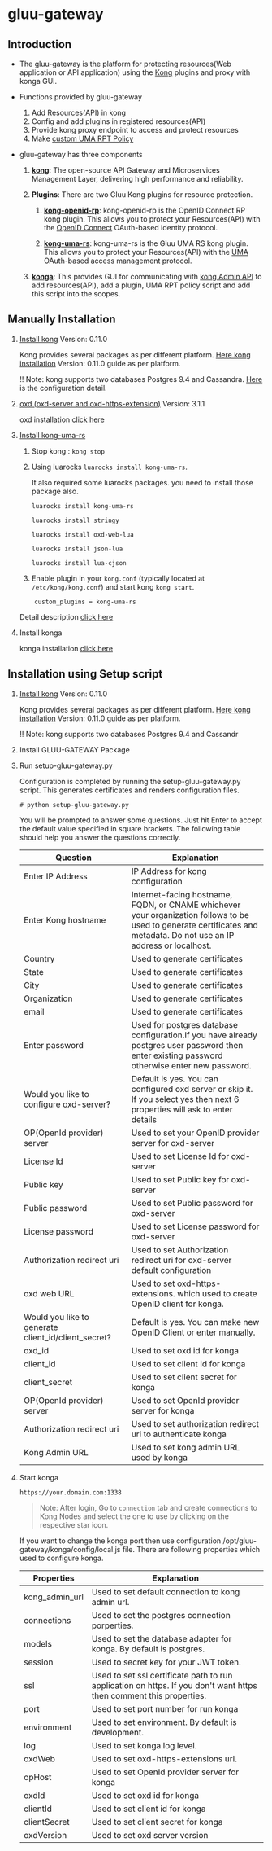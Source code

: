 # gluu-gateway

## Introduction

* The gluu-gateway is the platform for protecting resources(Web application or API application) using the [Kong](https://getkong.org) plugins and proxy with konga GUI.

* Functions provided by gluu-gateway 
    1. Add Resources(API) in kong
    2. Config and add plugins in registered resources(API)
    3. Provide kong proxy endpoint to access and protect resources
    4. Make [custom UMA RPT Policy](https://gluu.org/docs/ce/3.1.1/admin-guide/uma/#uma-rpt-authorization-policies)
 

* gluu-gateway has three components
    1. **[kong](https://getkong.org/)**: The open-source API Gateway and Microservices Management Layer, delivering high performance and reliability.

    2. **Plugins**: There are two Gluu Kong plugins for resource protection. 

        1. **[kong-openid-rp](/kong-openid-rp)**: kong-openid-rp is the OpenID Connect RP kong plugin. This allows you to protect your Resources(API) with the [OpenID Connect](https://gluu.org/docs/ce/admin-guide/openid-connect/) OAuth-based identity protocol.
 
        2. **[kong-uma-rs](/kong-uma-rs)**: kong-uma-rs is the Gluu UMA RS kong plugin. This allows you to protect your Resources(API) with the [UMA](https://kantarainitiative.org/confluence/display/uma/Home) OAuth-based access management protocol.

    3. **[konga](https://github.com/GluuFederation/kong-plugins/tree/master/konga)**:  This provides GUI for communicating with [kong Admin API](https://getkong.org/docs/0.11.x/admin-api/) to add resources(API), add a plugin, UMA RPT policy script and add this script into the scopes.

## Manually Installation

1. [Install kong](https://getkong.org/install) Version: 0.11.0
    
    Kong provides several packages as per different platform. [Here kong installation](https://getkong.org/install) Version: 0.11.0 guide as per platform.

    !! Note: kong supports two databases Postgres 9.4 and Cassandra. [Here](https://getkong.org/docs/0.11.x/configuration/#datastore-section) is the configuration detail.

2. [oxd (oxd-server and oxd-https-extension)](https://gluu.org/docs/oxd/3.1.1/) Version: 3.1.1
    
    oxd installation [click here](https://gluu.org/docs/oxd/3.1.1/install/)

4. [Install kong-uma-rs](https://github.com/GluuFederation/kong-plugins/tree/master/kong-uma-rs)
    1. Stop kong : `kong stop`
    2. 
        Using luarocks `luarocks install kong-uma-rs`.
        
        It also required some luarocks packages. you need to install those package also.
        
        `luarocks install kong-uma-rs`

        `luarocks install stringy`
        
        `luarocks install oxd-web-lua`
        
        `luarocks install json-lua`
        
        `luarocks install lua-cjson`
            
    3. Enable plugin in your `kong.conf` (typically located at `/etc/kong/kong.conf`) and start kong `kong start`.
    
    ```
        custom_plugins = kong-uma-rs
    ```
    Detail description [click here](https://github.com/GluuFederation/kong-plugins/tree/master/kong-uma-rs)

5. Install konga

    konga installation [click here](https://github.com/GluuFederation/kong-plugins/tree/master/konga)    

## Installation using Setup script

1. [Install kong](https://getkong.org/install) Version: 0.11.0
    
    Kong provides several packages as per different platform. [Here kong installation](https://getkong.org/install) Version: 0.11.0 guide as per platform.

    !! Note: kong supports two databases Postgres 9.4 and Cassandr

2. Install GLUU-GATEWAY Package

3. Run setup-gluu-gateway.py

    Configuration is completed by running the setup-gluu-gateway.py script. This generates certificates and renders configuration files.

    ```
    # python setup-gluu-gateway.py
    ```
    
    You will be prompted to answer some questions. Just hit Enter to accept the default value specified in square brackets. The following table should help you answer the questions correctly.
    
    | Question | Explanation |
    |----------|-------------|
    | Enter IP Address | IP Address for kong configuration |
    | Enter Kong hostname | Internet-facing hostname, FQDN, or CNAME whichever your organization follows to be used to generate certificates and metadata. Do not use an IP address or localhost. |
    | Country | Used to generate certificates |
    | State | Used to generate certificates |
    | City | Used to generate certificates |
    | Organization | Used to generate certificates |
    | email | Used to generate certificates |
    | Enter password | Used for postgres database configuration.If you have already postgres user password then enter existing password otherwise enter new password. |
    | Would you like to configure oxd-server? | Default is yes. You can configured oxd server or skip it. If you select yes then next 6 properties will ask to enter details |
    | OP(OpenId provider) server | Used to set your OpenID provider server for oxd-server |
    | License Id | Used to set License Id for oxd-server |
    | Public key | Used to set Public key for oxd-server |
    | Public password | Used to set Public password for oxd-server |
    | License password | Used to set License password for oxd-server |
    | Authorization redirect uri | Used to set Authorization redirect uri for oxd-server default configuration |
    | oxd web URL | Used to set oxd-https-extensions. which used to create OpenID client for konga. |
    | Would you like to generate client_id/client_secret? | Default is yes. You can make new OpenID Client or enter manually. |
    | oxd_id | Used to set oxd id for konga |
    | client_id | Used to set client id for konga |
    | client_secret | Used to set client secret for konga |
    | OP(OpenId provider) server | Used to set OpenId provider server for konga |
    | Authorization redirect uri | Used to set authorization redirect uri to authenticate konga |
    | Kong Admin URL | Used to set kong admin URL used by konga |

4. Start konga

    ```
    https://your.domain.com:1338
    ```

    > Note: After login, Go to `connection` tab and create connections to Kong Nodes and select the one to use by clicking on the respective star icon.

    If you want to change the konga port then use configuration /opt/gluu-gateway/konga/config/local.js file.
    There are following properties which used to configure konga.

    | Properties | Explanation |
    |----------|-------------|
    | kong_admin_url | Used to set default connection to kong admin url. |
    | connections | Used to set the postgres connection porperties. |
    | models | Used to set the database adapter for konga. By default is postgres. |
    | session | Used to secret key for your JWT token. |
    | ssl | Used to set ssl certificate path to run application on https. If you don't want https then comment this properties. |
    | port | Used to set port number for run konga |
    | environment | Used to set environment. By default is development. |
    | log | Used to set konga log level. |
    | oxdWeb | Used to set oxd-https-extensions url. |
    | opHost | Used to set OpenId provider server for konga |
    | oxdId | Used to set oxd id for konga |
    | clientId | Used to set client id for konga |
    | clientSecret | Used to set client secret for konga |
    | oxdVersion | Used to set oxd server version |
